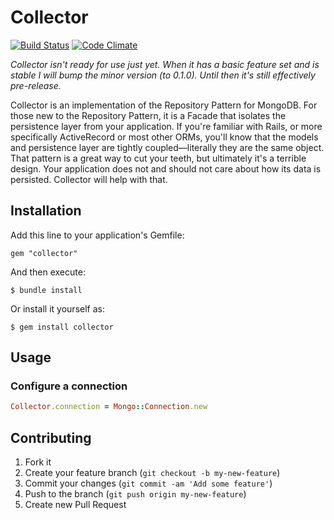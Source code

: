 # Collector

[![Build Status](https://travis-ci.org/brandonweiss/collector.png)](https://travis-ci.org/brandonweiss/collector)
[![Code Climate](https://codeclimate.com/badge.png)](https://codeclimate.com/github/brandonweiss/collector)

_Collector isn't ready for use just yet. When it has a basic feature set and is stable I will bump the minor version (to 0.1.0). Until then it's still effectively pre-release._

Collector is an implementation of the Repository Pattern for MongoDB. For those new to the Repository Pattern, it is a Facade that isolates the persistence layer from your application. If you're familiar with Rails, or more specifically ActiveRecord or most other ORMs, you'll know that the models and persistence layer are tightly coupled—literally they are the same object. That pattern is a great way to cut your teeth, but ultimately it's a terrible design. Your application does not and should not care about how its data is persisted. Collector will help with that.

## Installation

Add this line to your application's Gemfile:

    gem "collector"

And then execute:

    $ bundle install

Or install it yourself as:

    $ gem install collector

## Usage

### Configure a connection

```ruby
Collector.connection = Mongo::Connection.new
```

## Contributing

1. Fork it
2. Create your feature branch (`git checkout -b my-new-feature`)
3. Commit your changes (`git commit -am 'Add some feature'`)
4. Push to the branch (`git push origin my-new-feature`)
5. Create new Pull Request
